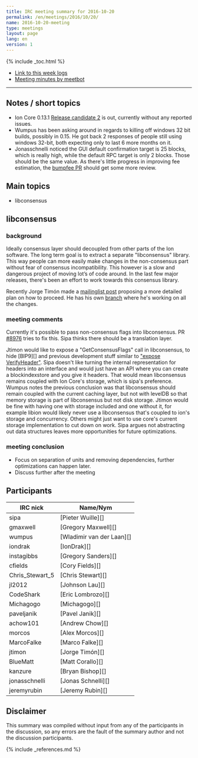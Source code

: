 ```yaml
---
title: IRC meeting summary for 2016-10-20
permalink: /en/meetings/2016/10/20/
name: 2016-10-20-meeting
type: meetings
layout: page
lang: en
version: 1
---
```

{% include _toc.html %}
 
- [Link to this week logs](https://botbot.me/freenode/ion-core-dev/2016-10-20/?msg=75168477&page=6)
- [Meeting minutes by meetbot](http://www.erisian.com.au/meetbot/ion-core-dev/2016/ion-core-dev.2016-10-20-19.00.html)
 
---
 
## Notes / short topics

- Ion Core 0.13.1 [Release candidate 2](https://bitcoin.org/bin/ion-core-0.13.1/test.rc2/) is out, currently without any reported issues.
- Wumpus has been asking around in regards to killing off windows 32 bit builds, possibly in 0.15. He got back 2 responses of people still using windows 32-bit, both expecting only to last 6 more months on it. 
- Jonasschnelli noticed the GUI default confirmation target is 25 blocks, which is really high, while the default RPC target is only 2 blocks. Those should be the same value. As there's little progress in improving fee estimation, the [bumpfee PR][#8456] should get some more review.

## Main topics
 
- libconsensus

## libconsensus

### background

Ideally consensus layer should decoupled from other parts of the Ion software. The long term goal is to extract a separate "libconsensus" library.
This way people can more easily make changes in the non-consensus part without fear of consensus incompatibility.
This however is a slow and dangerous project of moving lot’s of code around. In the last few major releases, there's been an effort to work towards this consensus library.

Recently Jorge Timón made a [mailinglist post](https://lists.linuxfoundation.org/pipermail/ion-dev/2016-October/013204.html) proposing a more detailed plan on how to proceed. He has his own [branch](https://github.com/jtimon/ion/commits/0.13-consensus-flags) where he's working on all the changes.

### meeting comments

Currently it's possible to pass non-consensus flags into libconsensus. PR [#8976][] tries to fix this. Sipa thinks there should be a translation layer.

Jtimon would like to expose a "GetConsensusFlags" call in libconsensus, to hide [BIP9][] and previous development stuff similar to ["expose VerifyHeader"][#8493]. Sipa doesn't like turning the internal representation for headers into an interface and would just have an API where you can create a blockindexstore and you give it headers. That would mean libconsensus remains coupled with Ion Core's storage, which is sipa's preference. Wumpus notes the previous conclusion was that libconsensus should remain coupled with the current caching layer, but not with levelDB so that memory storage is part of libconsensus but not disk storage. Jtimon would be fine with having one with storage included and one without it, for example libion would likely never use a libconsensus that's coupled to ion's storage and concurrency. Others might just want to use core's current storage implementation to cut down on work. Sipa argues not abstracting out data structures leaves more opportunities for future optimizations.


### meeting conclusion

- Focus on separation of units and removing dependencies, further optimizations can happen later.
- Discuss further after the meeting

## Participants
 
| IRC nick        | Name/Nym                  |
|-----------------|---------------------------|
| sipa            | [Pieter Wuille][]         |
| gmaxwell        | [Gregory Maxwell][]       |
| wumpus          | [Wladimir van der Laan][] |
| iondrak         | [IonDrak][]               |
| instagibbs      | [Gregory Sanders][]       |
| cfields         | [Cory Fields][]           |
| Chris_Stewart_5 | [Chris Stewart][]         |
| jl2012          | [Johnson Lau][]           |
| CodeShark       | [Eric Lombrozo][]         |
| Michagogo       | [Michagogo][]             |
| paveljanik      | [Pavel Janik][]           |
| achow101        | [Andrew Chow][]           |
| morcos          | [Alex Morcos][]           |
| MarcoFalke      | [Marco Falke][]           |
| jtimon          | [Jorge Timón][]           |
| BlueMatt        | [Matt Corallo][]          |
| kanzure         | [Bryan Bishop][]          |
| jonasschnelli   | [Jonas Schnelli][]        |
| jeremyrubin     | [Jeremy Rubin][]          |

## Disclaimer
 
This summary was compiled without input from any of the participants in the discussion, so any errors are the fault of the summary author and not the discussion participants.

[#8976]: https://github.com/cevap/ion/pull/8976
[#8493]: https://github.com/cevap/ion/pull/8493
[#8456]: https://github.com/cevap/ion/pull/8456

{% include _references.md %}
